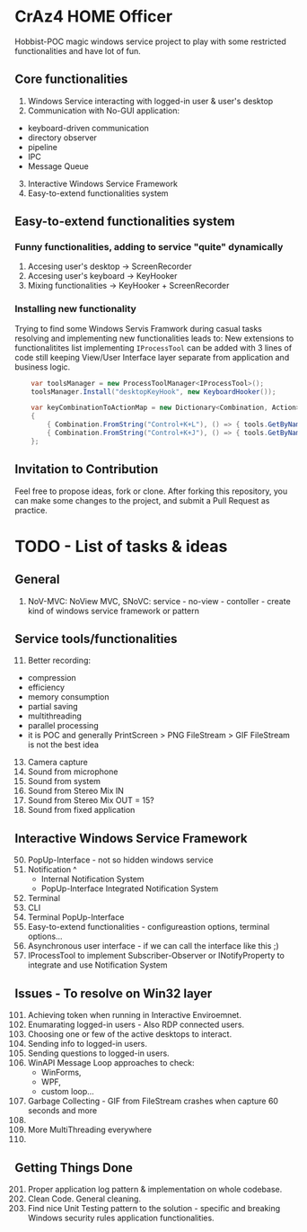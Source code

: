 # CrAz4 HOME Officer

Hobbist-POC magic windows service project to play with some restricted functionalities and have lot of fun.

## Core functionalities

1. Windows Service interacting with logged-in user & user's desktop 
2. Communication with No-GUI application: 
  - keyboard-driven communication 
  - directory observer 
  - pipeline 
  - IPC 
  - Message Queue 
3. Interactive Windows Service Framework 
4. Easy-to-extend functionalities system 

## Easy-to-extend functionalities system 

### Funny functionalities, adding to service "quite" dynamically 

1. Accesing user's desktop -> ScreenRecorder 
2. Accesing user's keyboard -> KeyHooker 
3. Mixing functionalities -> KeyHooker + ScreenRecorder 

### Installing new functionality 

Trying to find some Windows Servis Framwork during casual tasks resolving and implementing new functionalities leads to: New extensions to functionalitites list implementing `IProcessTool` can be added with 3 lines of code still keeping View/User Interface layer separate from application and business logic. 

```C#
	var toolsManager = new ProcessToolManager<IProcessTool>();
	toolsManager.Install("desktopKeyHook", new KeyboardHooker());
```
```C#
	var keyCombinationToActionMap = new Dictionary<Combination, Action>
	{
		{ Combination.FromString("Control+K+L"), () => { tools.GetByName("desktopKeyHook").Start(); } },
		{ Combination.FromString("Control+K+J"), () => { tools.GetByName("desktopKeyHook").Stop(); } }
	};
```

## Invitation to Contribution 

Feel free to propose ideas, fork or clone. After forking this repository, you can make some changes to the project, and submit a Pull Request as practice. 


# TODO - List of tasks & ideas 

## General 

1. NoV-MVC: NoView MVC, SNoVC: service - no-view - contoller - create kind of windows service framework or pattern 

## Service tools/functionalities

11. Better recording:
   - compression 
   - efficiency
   - memory consumption 
   - partial saving 
   - multithreading
   - parallel processing
   - it is POC and generally PrintScreen > PNG FileStream > GIF FileStream is not the best idea
13. Camera capture
14. Sound from microphone
15. Sound from system
16. Sound from Stereo Mix IN
17. Sound from Stereo Mix OUT = 15?
18. Sound from fixed application

## Interactive Windows Service Framework

50. PopUp-Interface - not so hidden windows service
51. Notification ^
	- Internal Notification System
	- PopUp-Interface Integrated Notification System
52. Terminal
53. CLI
54. Terminal PopUp-Interface
55. Easy-to-extend functionalities - configureastion options, terminal options... 
56. Asynchronous user interface - if we can call the interface like this ;) 
57. IProcessTool to implement Subscriber-Observer or INotifyProperty to integrate and use Notification System

## Issues - To resolve on Win32 layer

101. Achieving token when running in Interactive Enviroemnet.
102. Enumarating logged-in users - Also RDP connected users.
103. Choosing one or few of the active desktops to interact.
104. Sending info to logged-in users.
105. Sending questions to logged-in users.
106. WinAPI Message Loop approaches to check:
     - WinForms,
	 - WPF,
	 - custom loop...
107. Garbage Collecting - GIF from FileStream crashes when capture 60 seconds and more
108. 
109. More MultiThreading everywhere
110. 

## Getting Things Done

201. Proper application log pattern & implementation on whole codebase.
202. Clean Code. General cleaning.
203. Find nice Unit Testing pattern to the solution - specific and breaking Windows security rules application functionalities.
